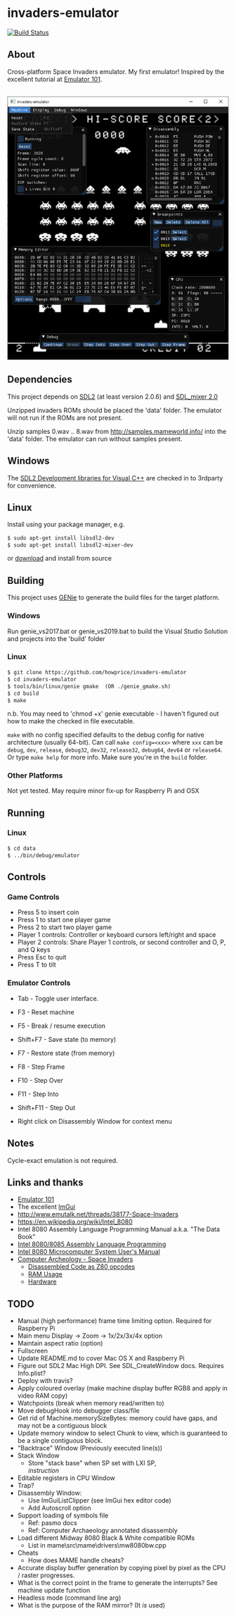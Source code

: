invaders-emulator
=====
[![Build Status](https://travis-ci.org/howprice/invaders-emulator.svg?branch=master)](https://travis-ci.org/howprice/invaders-emulator)

## About

Cross-platform Space Invaders emulator. My first emulator! Inspired by the excellent tutorial at [Emulator 101](http://emulator101.com).

<br><img src="docs/screenshot.png">

## Dependencies

This project depends on [SDL2](https://www.libsdl.org) (at least version 2.0.6) and [SDL_mixer 2.0](https://www.libsdl.org/projects/SDL_mixer/)

Unzipped invaders ROMs should be placed the 'data' folder. The emulator will not run if the ROMs are not present.

Unzip samples 0.wav .. 8.wav from http://samples.mameworld.info/ into the 'data' folder. The emulator can run without samples present.

## Windows

The [SDL2 Development libraries for Visual C++](https://www.libsdl.org/download-2.0.php) are checked in to 3rdparty for convenience. 

## Linux

Install using your package manager, e.g.

	$ sudo apt-get install libsdl2-dev
	$ sudo apt-get install libsdl2-mixer-dev
	
or [download](https://www.libsdl.org/download-2.0.php) and install from source

## Building

This project uses [GENie](https://github.com/bkaradzic/genie) to generate the build files for the target platform.

### Windows

Run genie_vs2017.bat or genie_vs2019.bat to build the Visual Studio Solution and projects into the 'build' folder

### Linux

	$ git clone https://github.com/howprice/invaders-emulator
	$ cd invaders-emulator
	$ tools/bin/linux/genie gmake  (OR ./genie_gmake.sh) 
	$ cd build
	$ make

n.b. You may need to 'chmod +x' genie executable - I haven't figured out how to make the checked in file executable.

`make` with no config specified defaults to the debug config for native architecture (usually 64-bit). Can call `make config=<xxx>` where `xxx` can be `debug`, `dev`, `release`, `debug32`, `dev32`, `release32`, `debug64`, `dev64` or `release64`. Or type `make help` for more info. Make sure you're in the `build` folder.

### Other Platforms

Not yet tested. May require minor fix-up for Raspberry Pi and OSX

## Running

### Linux

	$ cd data
	$ ../bin/debug/emulator

## Controls

### Game Controls
- Press 5 to insert coin
- Press 1 to start one player game
- Press 2 to start two player game
- Player 1 controls: Controller or keyboard cursors left/right and space
- Player 2 controls: Share Player 1 controls, or second controller and O, P, and Q keys
- Press Esc to quit
- Press T to tilt

### Emulator Controls
- Tab - Toggle user interface.
- F3 - Reset machine
- F5 - Break / resume execution
- Shift+F7 - Save state (to memory)
- F7 - Restore state (from memory)
- F8 - Step Frame
- F10 - Step Over
- F11 - Step Into
- Shift+F11 - Step Out

- Right click on Disassembly Window for context menu

## Notes

Cycle-exact emulation is not required.

## Links and thanks

- [Emulator 101](http://emulator101.com)
- The excellent [ImGui](https://github.com/ocornut/imgui)
- http://www.emutalk.net/threads/38177-Space-Invaders
- https://en.wikipedia.org/wiki/Intel_8080
- Intel 8080 Assembly Language Programming Manual a.k.a. "The Data Book"
- [Intel 8080/8085 Assembly Language Programming](https://www.tramm.li/i8080/Intel%208080-8085%20Assembly%20Language%20Programming%201977%20Intel.pdf)
- [Intel 8080 Microcomputer System User's Manual](http://www.nj7p.info/Manuals/PDFs/Intel/9800153B.pdf)
- [Computer Archeology - Space Invaders](http://computerarcheology.com/Arcade/SpaceInvaders/)
  - [Disassembled Code as Z80 opcodes](http://computerarcheology.com/Arcade/SpaceInvaders/Code.html)
  - [RAM Usage](http://computerarcheology.com/Arcade/SpaceInvaders/RAMUse.html)
  - [Hardware](http://computerarcheology.com/Arcade/SpaceInvaders/Hardware.html)

## TODO

- Manual (high performance) frame time limiting option. Required for Raspberry Pi
- Main menu Display -> Zoom -> 1x/2x/3x/4x option
- Maintain aspect ratio (option)
- Fullscreen
- Update README.md to cover Mac OS X and Raspberry Pi
- Figure out SDL2 Mac High DPI. See SDL_CreateWindow docs. Requires Info.plist?
- Deploy with travis?
- Apply coloured overlay (make machine display buffer RGB8 and apply in video RAM copy)
- Watchpoints (break when memory read/written to)
- Move debugHook into debugger class/file
- Get rid of Machine.memorySizeBytes: memory could have gaps, and may not be a contiguous block
- Update memory window to select Chunk to view, which is guaranteed to be a single contiguous block.
- "Backtrace" Window (Previously executed line(s))
- Stack Window
  - Store "stack base" when SP set with LXI SP,<address> instruction
- Editable registers in CPU Window
- Trap?
- Disassembly Window:
  - Use ImGuiListClipper (see ImGui hex editor code)
  - Add Autoscroll option
- Support loading of symbols file
    - Ref: pasmo docs
	- Ref: Computer Archaeology annotated disassembly
- Load different Midway 8080 Black & White compatible ROMs
  - List in mame\src\mame\drivers\mw8080bw.cpp
- Cheats
  - How does MAME handle cheats?
- Accurate display buffer generation by copying pixel by pixel as the CPU / raster progresses. 
- What is the correct point in the frame to generate the interrupts? See machine update function
- Headless mode (command line arg)
- What is the purpose of the RAM mirror? (It *is* used)

